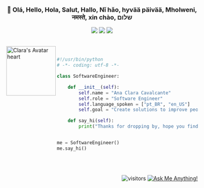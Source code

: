 <h3 align="center">👋 Olá, Hello, Hola, Salut, Hallo, Nǐ hǎo, hyvää päivää, Mholweni, नमस्ते, xin chào, שלום</h3>

<!-- Simple url header 
<p align="center">
  <!-- <a href="">Website</a> •  
  <a href="https://www.linkedin.com/in/anaclaracavalcante/">LinkedIn</a> •
  <a href="https://twitter.com/lauragift_">Twitter</a> •
  <a href="https://www.twitch.tv/meetclara">Twitch</a>
</p> -->

<!-- Url header with images -->
<p align="center"> 
  <!-- <a href="https://instagram.com/" target="_blank"><img src="https://img.shields.io/badge/-Instagram-%23E4405F?style=for-the-badge&logo=instagram&logoColor=white" target="_blank"></a> -->
 	<a href="https://www.twitch.tv/meetclara" target="_blank"><img src="https://img.shields.io/badge/Twitch-9146FF?style=for-the-badge&logo=twitch&logoColor=white" target="_blank"></a>
  <a href="https://twitter.com/anacavalc2" target="_blank"><img src="https://img.shields.io/badge/Twitter-1DA1F2?style=for-the-badge&logo=twitter&logoColor=white" target="_blank"></a>
  <a href="https://www.linkedin.com/in/anaclaracavalcante/" target="_blank"><img src="https://img.shields.io/badge/-LinkedIn-%230077B5?style=for-the-badge&logo=linkedin&logoColor=white" target="_blank"></a>
</div>


<div style="display: inline_block"><br>
  <img align="left" alt="Clara's Avatar heart" height="130" src="https://media.discordapp.net/attachments/423702191061205004/883979329674022952/avatar4.gif">
</div>

```python

#!/usr/bin/python
# -*- coding: utf-8 -*-

class SoftwareEngineer:

    def __init__(self):
        self.name = "Ana Clara Cavalcante"
        self.role = "Software Engineer"
        self.language_spoken = ["pt_BR", "en_US"]
        self.goal = "Create solutions to improve people's life"

    def say_hi(self):
        print("Thanks for dropping by, hope you find some of my work interesting.")


me = SoftwareEngineer()
me.say_hi()
```

<br><br>



<p align="right">
  <img src="https://visitor-badge.laobi.icu/badge?page_id=claracavalcante.visitor-badge" alt="visitors">
  <a href="https://github.com/claracavalcante/claracavalcante/issues/1"><img src="https://img.shields.io/badge/Ask%20me-anything-1abc9c.svg" alt="Ask Me Anything!">
</p>








<!--Para quando eu decidir colocar as linguagens, tecnologias e etc:-->
<!-- Inspo: https://raw.githubusercontent.com/adamalston/adamalston/master/README.md -->

<!--
<table>
  <tbody>
    <tr>
      <td><strong>Languages</strong></td>
      <td><img src="https://img.shields.io/badge/-Python-000?&amp;logo=Python" alt="Python"> <img src="https://img.shields.io/badge/-Java-000?&amp;logo=Java&amp;logoColor=007396" alt="Java"> <img src="https://img.shields.io/badge/-C-000?&amp;logo=C" alt="C"> <img src="https://img.shields.io/badge/-SQL-000?&amp;logo=MySQL" alt="SQL"> <img src="https://img.shields.io/badge/-Golang-000?&amp;logo=Golang" alt="Golang"> <img src="https://img.shields.io/badge/-JavaScript-000?&amp;logo=JavaScript" alt="JavaScript"> <img src="https://img.shields.io/badge/-TypeScript-000?&amp;logo=TypeScript" alt="TypeScript"> <img src="https://img.shields.io/badge/-C++-000?&amp;logo=c%2b%2b&amp;logoColor=00599C" alt="C++"></td>
    </tr>
    <tr>
      <td><strong>Tecnologies</strong></td>
      <td><img src="https://img.shields.io/badge/-AWS-000?&amp;logo=Amazon-AWS&amp;logoColor=F90" alt="AWS"> <img src="https://img.shields.io/badge/-Linux-000?&amp;logo=Linux" alt="Linux"> <img src="https://img.shields.io/badge/-Django-000?&amp;logo=Django" alt="Django"> <img src="https://img.shields.io/badge/-Flask-000?&amp;logo=Flask" alt="Flask"> <img src="https://img.shields.io/badge/-Docker-000?&amp;logo=Docker" alt="Docker"> <img src="https://img.shields.io/badge/-Kubernetes-000?&amp;logo=Kubernetes" alt="Kubernetes"> <img src="https://img.shields.io/badge/-PyTorch-000?&amp;logo=PyTorch" alt="PyTorch"> <img src="https://img.shields.io/badge/-React-000?&amp;logo=React" alt="React"> <img src="https://img.shields.io/badge/-Spring-000?&amp;logo=Spring" alt="Spring"> <img src="https://img.shields.io/badge/-TensorFlow-000?&amp;logo=TensorFlow" alt="TensorFlow"> <img src="https://img.shields.io/badge/-googlecloud-000?&amp;logo=googlecloud" alt="Google Cloud"></td>
    </tr>
    <tr>
      <td><strong>Favorite Projects</strong></td>
      <td><a href="https://github.com/adamalston/v2"><img src="https://img.shields.io/badge/-🧬%20My%20Website-000" alt=""></a> <a href="https://github.com/adamalston/COVID-19-Dashboard"><img src="https://img.shields.io/badge/-🦠%20COVID‑19%20Dashboard-000" alt=""></a> <a href="https://github.com/adamalston/Summarizer"><img src="https://img.shields.io/badge/-📝%20Summarizer-000" alt=""></a> <a href="https://github.com/adamalston/overwatch"><img src="https://img.shields.io/badge/-🔬%20Overwatch-000" alt=""></a> <a href="https://github.com/adamalston/kubesat"><img src="https://img.shields.io/badge/-🛰%20KubeSat-000" alt=""></a></td>
    </tr>
  </tbody>
</table>
-->



  
  
  
  



<!-- OTHER TEMPLATES -->
<!--
Stats
<div align="right">
    <img height="150em" src="https://github-readme-stats.vercel.app/api?username=claracavalcante&show_icons=true&theme=dracula&include_all_commits=true&count_private=true"/>
    <img height="150em" src="https://github-readme-stats.vercel.app/api/top-langs/?username=claracavalcante&layout=compact&langs_count=5&theme=dracula"/>
</div>
-->

<!--
<div align="right"> 

  ![Snake animation](https://github.com/rafaballerini/rafaballerini/blob/output/github-contribution-grid-snake.svg)
  
</div>
-->

<!--
Markdown visitors badge
![visitors](https://visitor-badge.laobi.icu/badge?page_id=claracavalcante.visitor-badge)
-->


<!--
speech_balloon   Ask me about anything here! I am happy to help.
-> then create an issue in this repo and link to it





Here are some ideas to get you started:
- 🔭 I’m currently working on ...
- 🌱 I’m currently learning ...
- 👯 I’m looking to collaborate on ...
- 🤔 I’m looking for help with ...
- 💬 Ask me about ...
- 📫 How to reach me: ...
- 😄 Pronouns: ...
- ⚡ Fun fact: ...



Streak stats:
<img width="49%" src="https://github-readme-streak-stats.herokuapp.com/?user=claracavalcante&theme=dracula" />


Languages and tools:
<div style="display: inline_block"><br>
  <img align="center" alt="Python Logo" height="30" width="40" src="https://raw.githubusercontent.com/devicons/devicon/master/icons/python/python-original.svg">
  <img align="center" alt="Java Logo" height="30" width="40" src="https://raw.githubusercontent.com/devicons/devicon/master/icons/java/java-original.svg">
  <img align="center" alt="MySQL Logo" height="30" width="40" src="https://raw.githubusercontent.com/devicons/devicon/master/icons/mysql/mysql-original.svg">
  <img align="center" alt="Linux Logo" height="30" width="40" src="https://raw.githubusercontent.com/devicons/devicon/master/icons/linux/linux-original.svg">
  <img align="center" alt="HTML Image" height="30" width="40" src="https://raw.githubusercontent.com/devicons/devicon/master/icons/html5/html5-original.svg">
  <img align="center" alt="CSS Image" height="30" width="40" src="https://raw.githubusercontent.com/devicons/devicon/master/icons/css3/css3-original.svg">
</div>

-->
